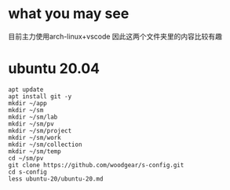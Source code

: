 # what you may see
目前主力使用arch-linux+vscode 因此这两个文件夹里的内容比较有趣
# ubuntu 20.04
```
apt update
apt install git -y
mkdir ~/app
mkdir ~/sm
mkdir ~/sm/lab
mkdir ~/sm/pv
mkdir ~/sm/project
mkdir ~/sm/work
mkdir ~/sm/collection
mkdir ~/sm/temp
cd ~/sm/pv 
git clone https://github.com/woodgear/s-config.git
cd s-config
less ubuntu-20/ubuntu-20.md
```